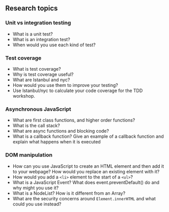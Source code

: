 ## Research topics

### Unit vs integration testing

- What is a unit test?
- What is an integration test?
- When would you use each kind of test?

### Test coverage

- What is test coverage?
- Why is test coverage useful?
- What are Istanbul and nyc?
- How would you use them to improve your testing?
- Use Istanbul/nyc to calculate your code coverage for the TDD workshop.

### Asynchronous JavaScript

- What are first class functions, and higher order functions?
- What is the call stack?
- What are async functions and blocking code?
- What is a callback function? Give an example of a callback function and explain what happens when it is executed

### DOM manipulation

- How can you use JavaScript to create an HTML element and then add it to your webpage? How would you replace an existing element with it?
- How would you add a `<li>` element to the start of a `<ul>`?
- What is a JavaScript Event? What does event.preventDefault() do and why might you use it?
- What is a NodeList? How is it different from an Array?
- What are the security concerns around `Element.innerHTML` and what could you use instead?
